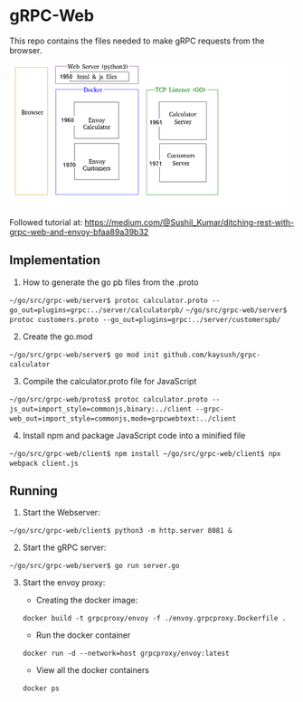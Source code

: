 # gRPC-Web
This repo contains the files needed to make gRPC requests from the browser.

![Components](https://github.com/dkalthoff/grpc-web/blob/master/Components.png?raw=true)

Followed tutorial at:
https://medium.com/@Sushil_Kumar/ditching-rest-with-grpc-web-and-envoy-bfaa89a39b32

## Implementation
1. How to generate the go pb files from the .proto

`~/go/src/grpc-web/server$ protoc calculator.proto --go_out=plugins=grpc:../server/calculatorpb/`
`~/go/src/grpc-web/server$ protoc customers.proto --go_out=plugins=grpc:../server/customerspb/`

2. Create the go.mod

`~/go/src/grpc-web/server$ go mod init github.com/kaysush/grpc-calculator`

3. Compile the calculator.proto file for JavaScript

`~/go/src/grpc-web/protos$ protoc calculator.proto --js_out=import_style=commonjs,binary:../client --grpc-web_out=import_style=commonjs,mode=grpcwebtext:../client`

4. Install npm and package JavaScript code into a minified file

`~/go/src/grpc-web/client$ npm install
~/go/src/grpc-web/client$ npx webpack client.js`

## Running

1. Start the Webserver:

`~/go/src/grpc-web/client$ python3 -m http.server 8081 &`

2. Start the gRPC server:

`~/go/src/grpc-web/server$ go run server.go`

3. Start the envoy proxy:
    - Creating the docker image:
    
    `docker build -t grpcproxy/envoy -f ./envoy.grpcproxy.Dockerfile .`
    
    - Run the docker container
    
    `docker run -d --network=host grpcproxy/envoy:latest`
    
    - View all the docker containers
    
    `docker ps`

